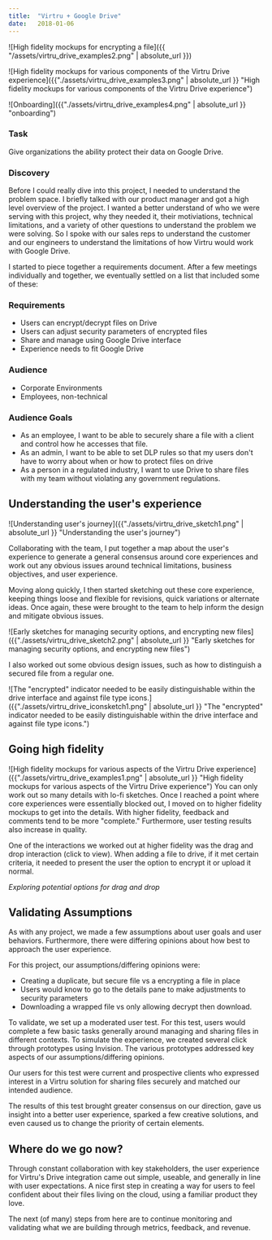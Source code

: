 ```yaml
---
title:  "Virtru + Google Drive"
date:   2018-01-06
---
```


![High fidelity mockups for encrypting a file]({{ "/assets/virtru_drive_examples2.png" | absolute_url }})

![High fidelity mockups for various components of the Virtru Drive experience]({{"./assets/virtru_drive_examples3.png" | absolute_url }} "High fidelity mockups for various components of the Virtru Drive experience")

![Onboarding]({{"./assets/virtru_drive_examples4.png" | absolute_url }} "onboarding")

### Task

Give organizations the ability protect their data on Google Drive.

### Discovery

Before I could really dive into this project, I needed to understand the problem space. I briefly talked with our product manager and got a high level overview of the project. I wanted a better understand of who we were serving with this project, why they needed it, their motiviations, technical limitations, and a variety of other questions to understand the problem we were solving. So I spoke with our sales reps to understand the customer and our engineers to understand the limitations of how Virtru would work with Google Drive.

I started to piece together a requirements document. After a few meetings individually and together, we eventually settled on a list that included some of these:

 

### Requirements

  * Users can encrypt/decrypt files on Drive
  * Users can adjust security parameters of encrypted files
  * Share and manage using Google Drive interface
  * Experience needs to fit Google Drive


### Audience

  * Corporate Environments
  * Employees, non-technical

### Audience Goals

  * As an employee, I want to be able to securely share a file with a client and control how he accesses that file.
  * As an admin, I want to be able to set DLP rules so that my users don't have to worry about when or how to protect files on drive
  * As a person in a regulated industry, I want to use Drive to share files with my team without violating any government regulations.
 

## Understanding the user's experience
![Understanding user's journey]({{"./assets/virtru_drive_sketch1.png" | absolute_url }} "Understanding the user's journey")

Collaborating with the team, I put together a map about the user's experience to generate a general consensus around core experiences and work out any obvious issues around technical limitations, business objectives, and user experience.

Moving along quickly, I then started sketching out these core experience, keeping things loose and flexible for revisions, quick variations or alternate ideas. Once again, these were brought to the team to help inform the design and mitigate obvious issues.

![Early sketches for managing security options, and encrypting new files]({{"./assets/virtru_drive_sketch2.png" | absolute_url }} "Early sketches for managing security options, and encrypting new files")

I also worked out some obvious design issues, such as how to distinguish a secured file from a regular one.

![The "encrypted" indicator needed to be easily distinguishable within the drive interface and against file type icons.]({{"./assets/virtru_drive_iconsketch1.png" | absolute_url }} "The "encrypted" indicator needed to be easily distinguishable within the drive interface and against file type icons.")

 
## Going high fidelity

![High fidelity mockups for various aspects of the Virtru Drive experience]({{"./assets/virtru_drive_examples1.png" | absolute_url }} "High fidelity mockups for various aspects of the Virtru Drive experience")
You can only work out so many details with lo-fi sketches. Once I reached a point where core experiences were essentially blocked out, I moved on to higher fidelity mockups to get into the details. With higher fidelity, feedback and comments tend to be more "complete." Furthermore, user testing results also increase in quality.

One of the interactions we worked out at higher fidelity was the drag and drop interaction (click to view). When adding a file to drive, if it met certain criteria, it needed to present the user the option to encrypt it or upload it normal.

*Exploring potential options for drag and drop*

## Validating Assumptions
As with any project, we made a few assumptions about user goals and user behaviors. Furthermore, there were differing opinions about how best to approach the user experience.

For this project, our assumptions/differing opinions were:

  * Creating a duplicate, but secure file vs a encrypting a file in place
  * Users would know to go to the details pane to make adjustments to security parameters
  * Downloading a wrapped file vs only allowing decrypt then download.
  
To validate, we set up a moderated user test. For this test, users would complete a few basic tasks generally around managing and sharing files in different contexts. To simulate the experience, we created several click through prototypes using Invision. The various prototypes addressed key aspects of our assumptions/differing opinions.

Our users for this test were current and prospective clients who expressed interest in a Virtru solution for sharing files securely and matched our intended audience.

The results of this test brought greater consensus on our direction, gave us insight into a better user experience, sparked a few creative solutions, and even caused us to change the priority of certain elements.

 

## Where do we go now?
Through constant collaboration with key stakeholders, the user experience for Virtru's Drive integration came out simple, useable, and generally in line with user expectations. A nice first step in creating a way for users to feel confident about their files living on the cloud, using a familiar product they love.

The next (of many) steps from here are to continue monitoring and validating what we are building through metrics, feedback, and revenue.